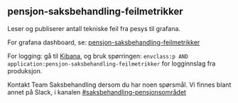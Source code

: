 ## pensjon-saksbehandling-feilmetrikker
Leser og publiserer antall tekniske feil fra pesys til grafana.

For grafana dashboard, se: [pensjon-saksbehandling-feilmetrikker](https://grafana.adeo.no/d/AdixNN-Wk/pensjon-saksbehandling-feilmetrikker?orgId=1var-cluster%3Dprod-fss&var-cluster=prod-fss)

For logging: gå til [Kibana](https://logs.adeo.no/app/kibana), og bruk spørringen: `envclass:p AND application:pensjon-saksbehandling-feilmetrikker` for logginnslag fra produksjon.

Kontakt Team Saksbehandling dersom du har noen spørsmål. Vi finnes blant annet på Slack, i kanalen [#saksbehandling-pensjonsområdet](https://app.slack.com/client/T5LNAMWNA/CMRV23F8F)
